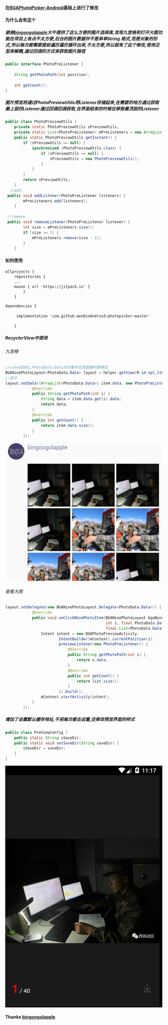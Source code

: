 #### 在[BGAPhotoPicker-Android](https://github.com/bingoogolapple/BGAPhotoPicker-Android)基础上进行了修改


#### 为什么会有这个

#####  谢谢[bingoogolapple](https://github.com/bingoogolapple)大牛提供了这么方便的图片选择库,发现九宫格和打开大图功能在项目上有点不太方便,后台的图片数据并不是单单String 格式,而是对象的形式,所以每次都需要提前遍历遍历循环出来,不太方便,所以就有了这个修改,使用泛型来解耦,通过回调的方式来获取图片路径
	
```java
public interface PhotoPreListener {

    String getPhotoPath(int position);

    int getCount();
}

```
##### 图片预览将通过PhotoPreviewUtils将Listener存储起来,在需要的地方通过获取最上层的Listener通过回调回调获取,在界面结束的时候在移除最顶层的Listener

```java
public class PhotoPreviewUtils {
    private static PhotoPreviewUtils sPreviewUtils;
    private static List<PhotoPreListener> mPreListeners = new ArrayList<>();
    public static PhotoPreviewUtils getInstant() {
        if (sPreviewUtils == null) {
            synchronized (PhotoPreviewUtils.class) {
                if (sPreviewUtils == null) {
                    sPreviewUtils = new PhotoPreviewUtils();
                }
            }
        }
        return sPreviewUtils;
    }
  //add
 public void addListener(PhotoPreListener listeners) {
        mPreListeners.add(listeners);
    }
 
 //remove
 public void removeListener(PhotoPreListener listener) {
        int size = mPreListeners.size();
        if (size >= 1) {
            mPreListeners.remove(size - 1);
        }
    }
```


#### 如何使用
```
allprojects {
	repositories {
	...
	maven { url 'https://jitpack.io' }
		}
	}
```

```
dependencies {

	 implementation 'com.github.wenbinAndroid:photopicker:master'
	 
	}

```


##### RecyclerView中使用

###### 九宫格 
```java
//view初始化,PhotoData.Data为对象中包含图像列表格式
BGANinePhotoLayout<PhotoData.Data> layout = helper.getView(R.id.npl_item_moment_photos);
//显示
layout.setData((ArrayList<PhotoData.Data>) item.data, new PhotoPreListener() {
            @Override
            public String getPhotoPath(int i) {
                String data = item.data.get(i).data;
                return data;
            }
            @Override
            public int getCount() {
                return item.data.size();
            }
        });
```
![photo](https://github.com/wenbinAndroid/photopicker/blob/master/image/%E5%88%97%E8%A1%A8.png)
###### 查看大图
```java
layout.setDelegate(new BGANinePhotoLayout.Delegate<PhotoData.Data>() {
            @Override
            public void onClickNinePhotoItem(BGANinePhotoLayout bgaNinePhotoLayout, View view,
                                             int i, final PhotoData.Data o,
                                             final List<PhotoData.Data> list) {
                Intent intent = new BGAPhotoPreviewActivity.
                        IntentBuilder(mContext).currentPosition(i).
                        previewListener(new PhotoPreListener() {
                            @Override
                            public String getPhotoPath(int i) {
                                return o.data;
                            }
                            @Override
                            public int getCount() {
                                return list.size();
                            }
                        }).build();
                mContext.startActivity(intent);
            }
        });

```

##### 增加了设置默认缓存地址,不用每次都去设置,还修改预览界面的样式
```java
public class PreViewConfig {
    public static String sSaveDir;
    public static void setSaveDir(String saveDir) {
        sSaveDir = saveDir;
    }
}
```
![photo2](https://github.com/wenbinAndroid/photopicker/blob/master/image/%E5%A4%A7%E5%9B%BE.png)
#### Thanks [bingoogolapple](https://github.com/bingoogolapple)



